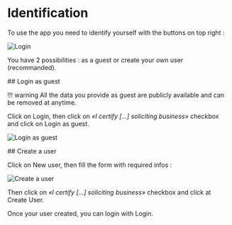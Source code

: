 # Identification

To use the app you need to identify yourself with the buttons on top right :

![Login](/images/login.png)

You have 2 possibilities : as a guest or create your own user (recommanded).

## Login as guest

!!! warning
    All the data you provide as guest are publicly available and can be removed at anytime.

Click on <span class="status primary">Login</span>, then click on *«I certify \[...\] soliciting business»* checkbox and click on <span class="status warning">Login as guest</span>.

![Login as guest](/images/login-guest.png)


## Create a user

Click on <span class="status success">New user</span>, then fill the form with required infos :

![Create a user](/images/user-create.png)

Then click on *«I certify \[...\] soliciting business»* checkbox and click at <span  class="status success">Create User</span>.

Once your user created, you can login with <span  class="status success">Login</span>.